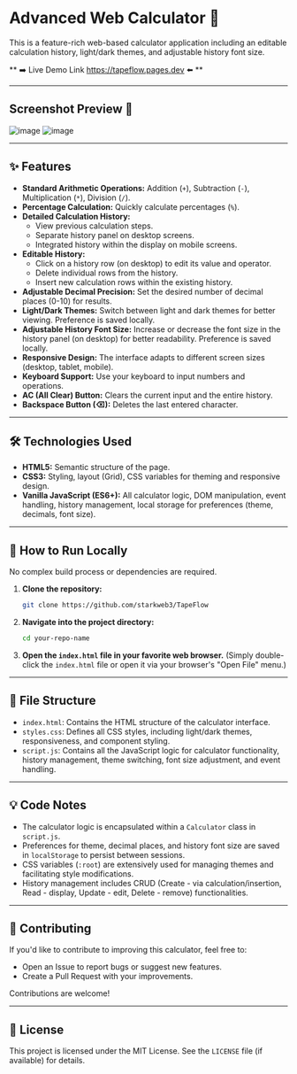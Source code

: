 # Advanced Web Calculator 🧮

This is a feature-rich web-based calculator application including an editable calculation history, light/dark themes, and adjustable history font size.

** ➡️ Live Demo Link  https://tapeflow.pages.dev ⬅️ **


---

## Screenshot Preview 📸

![image](https://github.com/user-attachments/assets/c2cf2232-7e73-4921-b6b1-99b504b7513a)
![image](https://github.com/user-attachments/assets/6003dcce-9156-4aed-989b-f1a2e0557b9d)

---

## ✨ Features

*   **Standard Arithmetic Operations:** Addition (`+`), Subtraction (`-`), Multiplication (`*`), Division (`/`).
*   **Percentage Calculation:** Quickly calculate percentages (`%`).
*   **Detailed Calculation History:**
    *   View previous calculation steps.
    *   Separate history panel on desktop screens.
    *   Integrated history within the display on mobile screens.
*   **Editable History:**
    *   Click on a history row (on desktop) to edit its value and operator.
    *   Delete individual rows from the history.
    *   Insert new calculation rows within the existing history.
*   **Adjustable Decimal Precision:** Set the desired number of decimal places (0-10) for results.
*   **Light/Dark Themes:** Switch between light and dark themes for better viewing. Preference is saved locally.
*   **Adjustable History Font Size:** Increase or decrease the font size in the history panel (on desktop) for better readability. Preference is saved locally.
*   **Responsive Design:** The interface adapts to different screen sizes (desktop, tablet, mobile).
*   **Keyboard Support:** Use your keyboard to input numbers and operations.
*   **AC (All Clear) Button:** Clears the current input and the entire history.
*   **Backspace Button (⌫):** Deletes the last entered character.

---

## 🛠️ Technologies Used

*   **HTML5:** Semantic structure of the page.
*   **CSS3:** Styling, layout (Grid), CSS variables for theming and responsive design.
*   **Vanilla JavaScript (ES6+):** All calculator logic, DOM manipulation, event handling, history management, local storage for preferences (theme, decimals, font size).

---

## 🚀 How to Run Locally

No complex build process or dependencies are required.

1.  **Clone the repository:**
    ```bash
    git clone https://github.com/starkweb3/TapeFlow
    ```
2.  **Navigate into the project directory:**
    ```bash
    cd your-repo-name
    ```
3.  **Open the `index.html` file in your favorite web browser.**
    (Simply double-click the `index.html` file or open it via your browser's "Open File" menu.)

---

## 📁 File Structure

*   `index.html`: Contains the HTML structure of the calculator interface.
*   `styles.css`: Defines all CSS styles, including light/dark themes, responsiveness, and component styling.
*   `script.js`: Contains all the JavaScript logic for calculator functionality, history management, theme switching, font size adjustment, and event handling.

---

## 💡 Code Notes

*   The calculator logic is encapsulated within a `Calculator` class in `script.js`.
*   Preferences for theme, decimal places, and history font size are saved in `localStorage` to persist between sessions.
*   CSS variables (`:root`) are extensively used for managing themes and facilitating style modifications.
*   History management includes CRUD (Create - via calculation/insertion, Read - display, Update - edit, Delete - remove) functionalities.

---

## 🤝 Contributing

If you'd like to contribute to improving this calculator, feel free to:

*   Open an Issue to report bugs or suggest new features.
*   Create a Pull Request with your improvements.

Contributions are welcome!

---

## 📄 License

This project is licensed under the MIT License. See the `LICENSE` file (if available) for details.
